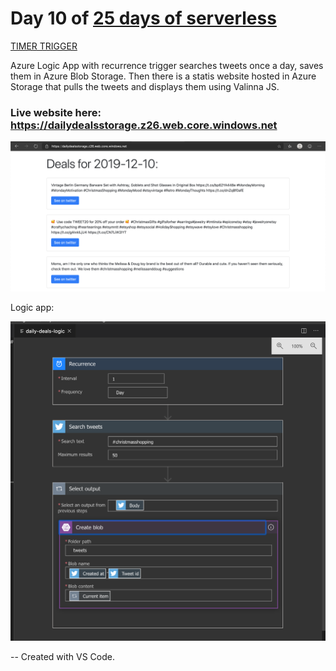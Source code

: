 # Day 10 of [25 days of serverless](https://25daysofserverless.com)

[TIMER TRIGGER](https://25daysofserverless.com/calendar/10)

Azure Logic App with recurrence trigger searches tweets once a day, saves them in Azure Blob Storage. Then there is a statis website hosted in Azure Storage that pulls the tweets and displays them using Valinna JS.

### Live website here: https://dailydealsstorage.z26.web.core.windows.net

![](staticsite.png)

Logic app: 

![](logicapp.png)

-- Created with VS Code.
